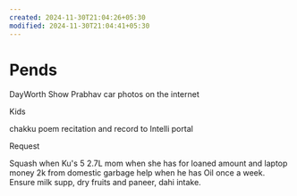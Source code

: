 ```yaml
---
created: 2024-11-30T21:04:26+05:30
modified: 2024-11-30T21:04:41+05:30
---
```


# Pends

DayWorth
Show Prabhav car photos on the internet

Kids

chakku poem recitation and record to Intelli portal 

Request

Squash when Ku's 5
2.7L mom when she has for loaned amount and laptop money
2k from domestic garbage help when he has
Oil once a week. Ensure milk supp, dry fruits and paneer, dahi intake.
